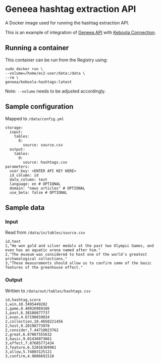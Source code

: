 # Geneea hashtag extraction API

A Docker image used for running the hashtag extraction API.

This is an example of integration of [Geneea API](https://api.geneea.com) with [Keboola Connection](https://connection.keboola.com).

## Running a container
This container can be run from the Registry using:

```
sudo docker run \
--volume=/home/ec2-user/data:/data \
--rm \
geneea/keboola-hashtags:latest
```
Note: `--volume` needs to be adjusted accordingly.

## Sample configuration
Mapped to `/data/config.yml`

```
storage:
  input:
    tables:
      0:
        source: source.csv
  output:
    tables:
      0:
        source: hashtags.csv
parameters:
  user_key: <ENTER API KEY HERE>
  id_column: id
  data_column: text
  language: en # OPTIONAL
  domain: "news articles" # OPTIONAL
  use_beta: false # OPTIONAL
```

## Sample data

### Input
Read from `/data/in/tables/source.csv`

```
id,text
1,"He won gold and silver medals at the past two Olympic Games, and even has an aquatic arena named after him."
2,"The museum was considered to host one of the world's greatest archaeological collections."
3,"These measurements should allow us to confirm some of the basic features of the greenhouse effect."
```

### Output
Written to `/data/out/tables/hashtags.csv`

```
id,hashtag,score
1,win,10.3495449282
1,game,8.48926969186
1,past,6.38180877737
1,even,4.67190659034
2,collection,10.4650221456
2,host,9.20198773978
2,consider,7.44710023762
2,great,6.87007555632
3,basic,9.01436073661
3,effect,7.87605771434
3,feature,6.52016369981
3,allow,5.74803125121
3,confirm,4.9806691518
```
